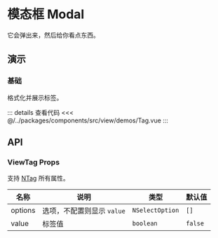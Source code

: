 # 模态框 Modal

它会弹出来，然后给你看点东西。

## 演示

### 基础

格式化并展示标签。

<ViewTag />

::: details 查看代码
<<< @/../packages/components/src/view/demos/Tag.vue
:::

## API

### ViewTag Props

支持 [NTag](https://www.naiveui.com/zh-CN/light/components/tag#Tag-Props) 所有属性。

| 名称    | 说明                       | 类型            | 默认值  |
| ------- | -------------------------- | --------------- | ------- |
| options | 选项，不配置则显示 `value` | `NSelectOption` | `[]`    |
| value   | 标签值                     | `boolean`       | `false` |
